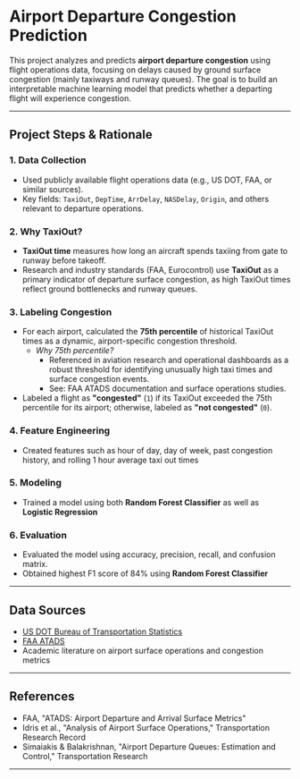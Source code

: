 # Airport Departure Congestion Prediction

This project analyzes and predicts **airport departure congestion** using flight operations data, focusing on delays caused by ground surface congestion (mainly taxiways and runway queues). The goal is to build an interpretable machine learning model that predicts whether a departing flight will experience congestion.

---

## Project Steps & Rationale

### 1. **Data Collection**
- Used publicly available flight operations data (e.g., US DOT, FAA, or similar sources).
- Key fields: `TaxiOut`, `DepTime`, `ArrDelay`, `NASDelay`, `Origin`, and others relevant to departure operations.

### 2. **Why TaxiOut?**
- **TaxiOut time** measures how long an aircraft spends taxiing from gate to runway before takeoff.
- Research and industry standards (FAA, Eurocontrol) use **TaxiOut** as a primary indicator of departure surface congestion, as high TaxiOut times reflect ground bottlenecks and runway queues.

### 3. **Labeling Congestion**
- For each airport, calculated the **75th percentile** of historical TaxiOut times as a dynamic, airport-specific congestion threshold.
    - *Why 75th percentile?*  
      - Referenced in aviation research and operational dashboards as a robust threshold for identifying unusually high taxi times and surface congestion events.
      - See: FAA ATADS documentation and surface operations studies.
- Labeled a flight as **"congested"** (`1`) if its TaxiOut exceeded the 75th percentile for its airport; otherwise, labeled as **"not congested"** (`0`).

### 4. **Feature Engineering**
- Created features such as hour of day, day of week, past congestion history, and rolling 1 hour average taxi out times

### 5. **Modeling**
- Trained a model using both **Random Forest Classifier** as well as **Logistic Regression**


### 6. **Evaluation**
- Evaluated the model using accuracy, precision, recall, and confusion matrix.
- Obtained highest F1 score of 84% using **Random Forest Classifier** 

---

## Data Sources

- [US DOT Bureau of Transportation Statistics](https://www.transtats.bts.gov/)
- [FAA ATADS](https://aspm.faa.gov/)
- Academic literature on airport surface operations and congestion metrics

---

## References

- FAA, "ATADS: Airport Departure and Arrival Surface Metrics"
- Idris et al., "Analysis of Airport Surface Operations," Transportation Research Record
- Simaiakis & Balakrishnan, "Airport Departure Queues: Estimation and Control," Transportation Research

---


